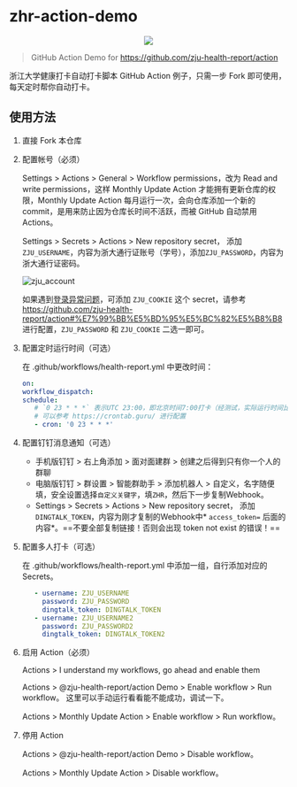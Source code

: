 # zhr-action-demo

<p align="center">
  <img src="https://user-images.githubusercontent.com/102473739/168511011-7f266047-a437-4ed7-a151-4e8129bf7a1b.png">
</p>

> GitHub Action Demo for https://github.com/zju-health-report/action

浙江大学健康打卡自动打卡脚本 GitHub Action 例子，只需一步 Fork 即可使用，每天定时帮你自动打卡。

## 使用方法

1. 直接 Fork 本仓库

2. 配置帐号（必须）

   Settings > Actions > General > Workflow permissions，改为 Read and write permissions，这样 Monthly Update Action 才能拥有更新仓库的权限，Monthly Update Action 每月运行一次，会向仓库添加一个新的 commit，是用来防止因为仓库长时间不活跃，而被 GitHub 自动禁用 Actions。

   Settings > Secrets > Actions > New repository secret， 添加 `ZJU_USERNAME`，内容为浙大通行证账号（学号），添加`ZJU_PASSWORD`，内容为浙大通行证密码。

   ![zju_account](https://user-images.githubusercontent.com/24741764/161693671-3659a9d5-aafa-4140-a277-1aa3e6373e48.png)

   如果遇到[登录异常问题](https://github.com/zju-health-report/zhr-action-demo/issues/10)，可添加 `ZJU_COOKIE` 这个 secret，请参考 https://github.com/zju-health-report/action#%E7%99%BB%E5%BD%95%E5%BC%82%E5%B8%B8 进行配置，`ZJU_PASSWORD` 和 `ZJU_COOKIE` 二选一即可。

3. 配置定时运行时间（可选）

   在 .github/workflows/health-report.yml 中更改时间：

   ```yml
   on:
   workflow_dispatch:
   schedule:
      # `0 23 * * *` 表示UTC 23:00，即北京时间7:00打卡（经测试，实际运行时间比设定时间晚几分钟到几十分钟）。  0 0 就是北京时间 8：00，可以这么设置，0 16 就是 凌晨 0：00
      # 可以参考 https://crontab.guru/ 进行配置
      - cron: '0 23 * * *'
   ```

4. 配置钉钉消息通知（可选）

     - 手机版钉钉 > 右上角添加 > 面对面建群 > 创建之后得到只有你一个人的群聊
     - 电脑版钉钉 > 群设置 > 智能群助手 > 添加机器人 > 自定义，名字随便填，安全设置选择`自定义关键字`，填`ZHR`，然后下一步复制Webhook。
     - Settings > Secrets > Actions > New repository secret， 添加`DINGTALK_TOKEN`，内容为刚才复制的Webhook中* `access_token=` 后面的内容*。==不要全部复制链接！否则会出现 token not exist 的错误！==

5. 配置多人打卡（可选）

   在 .github/workflows/health-report.yml 中添加一组，自行添加对应的Secrets。

   ```yml
      - username: ZJU_USERNAME
        password: ZJU_PASSWORD
        dingtalk_token: DINGTALK_TOKEN
      - username: ZJU_USERNAME2
        password: ZJU_PASSWORD2
        dingtalk_token: DINGTALK_TOKEN2
   ```

6. 启用 Action（必须）

   Actions > I understand my workflows, go ahead and enable them

   Actions > @zju-health-report/action Demo > Enable workflow > Run workflow。   这里可以手动运行看看能不能成功，调试一下。

   Actions > Monthly Update Action > Enable workflow > Run workflow。

7. 停用 Action

   Actions > @zju-health-report/action Demo > Disable workflow。

   Actions > Monthly Update Action > Disable workflow。
